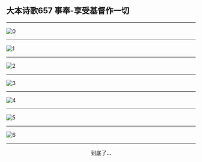 
## 大本诗歌657 事奉-享受基督作一切
        
<div id="aplayer0"></div>

---

<img alt="0" data-original="/data/d0655/0.png">

---

<img alt="1" data-original="/data/d0655/1.png">

---

<img alt="2" data-original="/data/d0655/2.png">

---

<img alt="3" data-original="/data/d0655/3.png">

---

<img alt="4" data-original="/data/d0655/4.png">

---

<img alt="5" data-original="/data/d0655/5.png">

---

<img alt="6" data-original="/data/d0655/6.png">

---

<p style="text-align: center">到底了...</p>

<script src="/js/dist-view.js"></script>

<script>
MAIN.id = 'd0655';
        
const ap0 = new APlayer({
    container: document.getElementById('aplayer0'),
    volume: 1,
    loop: 'none',
    preload: 'none',
    audio: [{
        name: '大本诗歌657.mp3',
        artist: '大本诗歌',
        url: 'https://res.wx.qq.com/voice/getvoice?mediaid=MzI0NTk3MDM5M18yMjQ3NDk1OTc2',
        cover: '/favicon'
    }]
});
</script>
